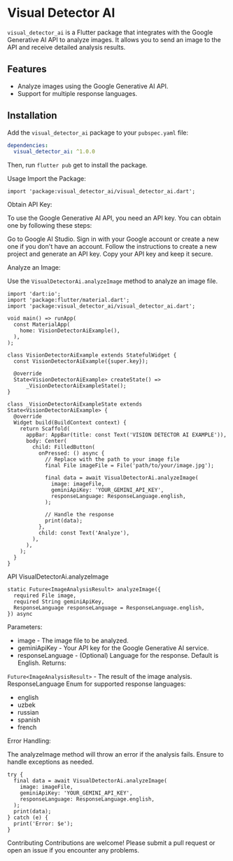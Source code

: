# Visual Detector AI

`visual_detector_ai` is a Flutter package that integrates with the Google Generative AI API to analyze images. It allows you to send an image to the API and receive detailed analysis results.

## Features

- Analyze images using the Google Generative AI API.
- Support for multiple response languages.

## Installation

Add the `visual_detector_ai` package to your `pubspec.yaml` file:

```yaml
dependencies:
  visual_detector_ai: ^1.0.0
```
Then, run `flutter pub` get to install the package.

Usage
Import the Package:

`import 'package:visual_detector_ai/visual_detector_ai.dart';`

Obtain API Key:

To use the Google Generative AI API, you need an API key. You can obtain one by following these steps:

Go to Google AI Studio.
Sign in with your Google account or create a new one if you don't have an account.
Follow the instructions to create a new project and generate an API key.
Copy your API key and keep it secure.

Analyze an Image:

Use the `VisualDetectorAi.analyzeImage` method to analyze an image file.

```
import 'dart:io';
import 'package:flutter/material.dart';
import 'package:visual_detector_ai/visual_detector_ai.dart';

void main() => runApp(
  const MaterialApp(
    home: VisionDetectorAiExample(),
  ),
);

class VisionDetectorAiExample extends StatefulWidget {
  const VisionDetectorAiExample({super.key});

  @override
  State<VisionDetectorAiExample> createState() =>
      _VisionDetectorAiExampleState();
}

class _VisionDetectorAiExampleState extends State<VisionDetectorAiExample> {
  @override
  Widget build(BuildContext context) {
    return Scaffold(
      appBar: AppBar(title: const Text('VISION DETECTOR AI EXAMPLE')),
      body: Center(
        child: FilledButton(
          onPressed: () async {
            // Replace with the path to your image file
            final File imageFile = File('path/to/your/image.jpg');

            final data = await VisualDetectorAi.analyzeImage(
              image: imageFile,
              geminiApiKey: 'YOUR_GEMINI_API_KEY',
              responseLanguage: ResponseLanguage.english,
            );

            // Handle the response
            print(data);
          },
          child: const Text('Analyze'),
        ),
      ),
    );
  }
}
```
API
VisualDetectorAi.analyzeImage
```
static Future<ImageAnalysisResult> analyzeImage({
  required File image,
  required String geminiApiKey,
  ResponseLanguage responseLanguage = ResponseLanguage.english,
}) async
```
Parameters:

* image - The image file to be analyzed.
* geminiApiKey - Your API key for the Google Generative AI service.
* responseLanguage - (Optional) Language for the response. Default is English.
  Returns:

`Future<ImageAnalysisResult>` - The result of the image analysis.
ResponseLanguage
Enum for supported response languages:

* english
* uzbek
* russian
* spanish
* french
  
Error Handling:

The analyzeImage method will throw an error if the analysis fails. Ensure to handle exceptions as needed.

```
try {
  final data = await VisualDetectorAi.analyzeImage(
    image: imageFile,
    geminiApiKey: 'YOUR_GEMINI_API_KEY',
    responseLanguage: ResponseLanguage.english,
  );
  print(data);
} catch (e) {
  print('Error: $e');
}
```
Contributing
Contributions are welcome! Please submit a pull request or open an issue if you encounter any problems.